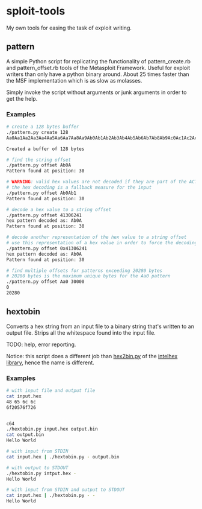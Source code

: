 # sploit-tools

My own tools for easing the task of exploit writing.

## pattern

A simple Python script for replicating the functionality of pattern_create.rb and pattern_offset.rb tools of the Metasploit Framework. Useful for exploit writers than only have a python binary around. About 25 times faster than the MSF implementation which is as slow as molasses.

Simply invoke the script without arguments or junk arguments in order to get the help.

### Examples

```bash
# create a 128 bytes buffer
./pattern.py create 128
Aa0Aa1Aa2Aa3Aa4Aa5Aa6Aa7Aa8Aa9Ab0Ab1Ab2Ab3Ab4Ab5Ab6Ab7Ab8Ab9Ac0Ac1Ac2Ac3Ac4Ac5Ac6Ac7Ac8Ac9Ad0Ad1Ad2Ad3Ad4Ad5Ad6Ad7Ad8Ad9Ae0Ae1Ae

Created a buffer of 128 bytes

# find the string offset
./pattern.py offset Ab0A
Pattern found at position: 30

# WARNING: valid hex values are not decoded if they are part of the ACTUAL buffer
# the hex decoding is a fallback measure for the input
./pattern.py offset Ab0Ab1
Pattern found at position: 30

# decode a hex value to a string offset
./pattern.py offset 41306241
hex pattern decoded as: Ab0A
Pattern found at position: 30

# decode another representation of the hex value to a string offset
# use this representation of a hex value in order to force the decoding
./pattern.py offset 0x41306241
hex pattern decoded as: Ab0A
Pattern found at position: 30

# find multiple offsets for patterns exceeding 20280 bytes
# 20280 bytes is the maximum unique bytes for the Aa0 pattern
./pattern.py offset Aa0 30000
0
20280
```

## hextobin

Converts a hex string from an input file to a binary string that's written to an output file. Strips all the whitespace found into the input file.

TODO: help, error reporting.

Notice: this script does a different job than [hex2bin.py](http://www.bialix.com/intelhex/manual/part3-1.html) of the [intelhex library](http://www.bialix.com/intelhex/manual/part1-1.html), hence the name is different.

### Examples

```bash
# with input file and output file
cat input.hex
48 65 6c 6c
6f20576f726


c64
./hextobin.py input.hex output.bin
cat output.bin
Hello World

# with input from STDIN
cat input.hex | ./hextobin.py - output.bin

# with output to STDOUT
./hextobin.py intput.hex -
Hello World

# with input from STDIN and output to STDOUT
cat input.hex | ./hextobin.py - -
Hello World
```
